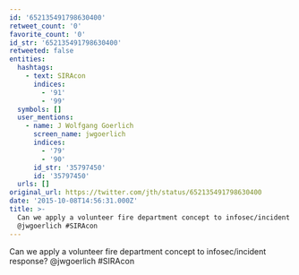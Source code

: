 ```yaml
---
id: '652135491798630400'
retweet_count: '0'
favorite_count: '0'
id_str: '652135491798630400'
retweeted: false
entities:
  hashtags:
    - text: SIRAcon
      indices:
        - '91'
        - '99'
  symbols: []
  user_mentions:
    - name: J Wolfgang Goerlich
      screen_name: jwgoerlich
      indices:
        - '79'
        - '90'
      id_str: '35797450'
      id: '35797450'
  urls: []
original_url: https://twitter.com/jth/status/652135491798630400
date: '2015-10-08T14:56:31.000Z'
title: >-
  Can we apply a volunteer fire department concept to infosec/incident response?
  @jwgoerlich #SIRAcon
---
```


Can we apply a volunteer fire department concept to infosec/incident response? @jwgoerlich #SIRAcon